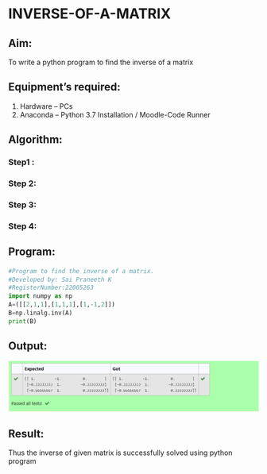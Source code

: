 # INVERSE-OF-A-MATRIX
## Aim:
To write a python program to find the inverse of a matrix
## Equipment’s required:
1. 	Hardware – PCs
2. 	Anaconda – Python 3.7 Installation / Moodle-Code Runner
## Algorithm:
### Step1 : 
### Step 2: 
### Step 3: 
### Step 4: 

## Program:
```python
#Program to find the inverse of a matrix.
#Developed by: Sai Praneeth K
#RegisterNumber:22005263
import numpy as np
A=([[2,1,1],[1,1,1],[1,-1,2]])
B=np.linalg.inv(A)
print(B)
```
## Output:
![model](/Screenshot%20(16).png)
## Result:
Thus the inverse of given matrix is successfully solved using python program

